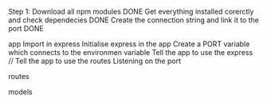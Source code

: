 Step 1:
Download all npm modules DONE
Get everything installed corerctly and check dependecies DONE
Create the connection string and link it to the port DONE

app
Import in express
Initialise express in the app
Create a PORT variable which connects to the environmen variable
Tell the app to use the express
// Tell the app to use the routes
Listening on the port

routes

models
